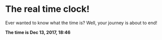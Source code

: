 # The real time clock!

Ever wanted to know what the time is? Well, your journey is about to end!

**The time is Dec 13, 2017, 18:46**